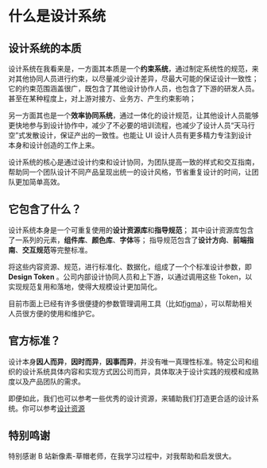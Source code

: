 # 什么是设计系统
## 设计系统的本质
设计系统在我看来是，一方面其本质是一个**约束系统**，通过制定系统性的规范，来对其他协同人员进行约束，以尽量减少设计差异，尽最大可能的保证设计一致性；它的约束范围涵盖很广，既包含了其他设计协作人员，也包含了下游的研发人员。甚至在某种程度上，对上游对接方、业务方、产生约束影响；

另一方面其也是一个**效率协同系统**，通过一体化的设计规范，让其他设计人员能够更快地参与到设计协作中，减少了不必要的培训流程，也减少了设计人员“天马行空”式发散设计，保证产出的一致性。也能让 UI 设计人员有更多精力专注到设计本身和设计创造的工作上来。

设计系统的核心是通过设计约束和设计协同，为团队提高一致的样式和交互指南，帮助同一个团队设计不同产品呈现出统一的设计风格，节省重复设计的时间，让团队更加简单高效。

## 它包含了什么？
设计系统本身是一个可重复使用的**设计资源库**和**指导规范**；
其中设计资源库包含了一系列的元素，**组件库**、**颜色库**、**字体**等；
指导规范包含了**设计方向**、**前端指南**、**交互规范**等完整标准。

将这些内容资源、规范，进行标准化、数据化，组成了一个个标准设计参数，即 **Design Token** 。公司内部设计协同人员和上下游，以通过调用这些 Token，以实现规范复用和落地，使得大规模设计更加简化。

目前市面上已经有许多很便捷的参数管理调用工具（比如[figma](https://figma.com)），可以帮助相关人员很方便的使用和维护它。

## 官方标准？
设计本身**因人而异**，**因时而异**，**因事而异**，并没有唯一真理性标准。特定公司和组织的设计系统具体内容和实现方式因公司而异，具体取决于设计实践的规模和成熟度以及产品团队的需求。

即便如此，我们也可以参考一些优秀的设计资源，来辅助我们打造更合适的设计系统。你可以参考[设计资源](./5.相关资源.md)

## 特别鸣谢
特别感谢 B 站新像素-草帽老师，在我学习过程中，对我帮助和启发很大。


